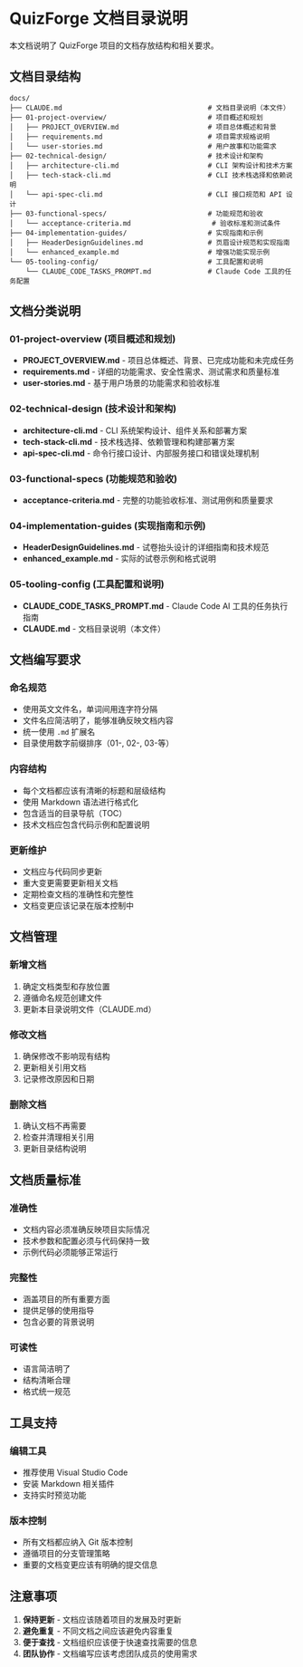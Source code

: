 # QuizForge 文档目录说明

本文档说明了 QuizForge 项目的文档存放结构和相关要求。

## 文档目录结构

```
docs/
├── CLAUDE.md                                    # 文档目录说明（本文件）
├── 01-project-overview/                         # 项目概述和规划
│   ├── PROJECT_OVERVIEW.md                      # 项目总体概述和背景
│   ├── requirements.md                          # 项目需求规格说明
│   └── user-stories.md                          # 用户故事和功能需求
├── 02-technical-design/                         # 技术设计和架构
│   ├── architecture-cli.md                      # CLI 架构设计和技术方案
│   ├── tech-stack-cli.md                        # CLI 技术栈选择和依赖说明
│   └── api-spec-cli.md                          # CLI 接口规范和 API 设计
├── 03-functional-specs/                         # 功能规范和验收
│   └── acceptance-criteria.md                    # 验收标准和测试条件
├── 04-implementation-guides/                    # 实现指南和示例
│   ├── HeaderDesignGuidelines.md                # 页眉设计规范和实现指南
│   └── enhanced_example.md                      # 增强功能实现示例
└── 05-tooling-config/                           # 工具配置和说明
    └── CLAUDE_CODE_TASKS_PROMPT.md              # Claude Code 工具的任务配置
```

## 文档分类说明

### 01-project-overview (项目概述和规划)
- **PROJECT_OVERVIEW.md** - 项目总体概述、背景、已完成功能和未完成任务
- **requirements.md** - 详细的功能需求、安全性需求、测试需求和质量标准
- **user-stories.md** - 基于用户场景的功能需求和验收标准

### 02-technical-design (技术设计和架构)
- **architecture-cli.md** - CLI 系统架构设计、组件关系和部署方案
- **tech-stack-cli.md** - 技术栈选择、依赖管理和构建部署方案
- **api-spec-cli.md** - 命令行接口设计、内部服务接口和错误处理机制

### 03-functional-specs (功能规范和验收)
- **acceptance-criteria.md** - 完整的功能验收标准、测试用例和质量要求

### 04-implementation-guides (实现指南和示例)
- **HeaderDesignGuidelines.md** - 试卷抬头设计的详细指南和技术规范
- **enhanced_example.md** - 实际的试卷示例和格式说明

### 05-tooling-config (工具配置和说明)
- **CLAUDE_CODE_TASKS_PROMPT.md** - Claude Code AI 工具的任务执行指南
- **CLAUDE.md** - 文档目录说明（本文件）

## 文档编写要求

### 命名规范
- 使用英文文件名，单词间用连字符分隔
- 文件名应简洁明了，能够准确反映文档内容
- 统一使用 `.md` 扩展名
- 目录使用数字前缀排序（01-, 02-, 03-等）

### 内容结构
- 每个文档都应该有清晰的标题和层级结构
- 使用 Markdown 语法进行格式化
- 包含适当的目录导航（TOC）
- 技术文档应包含代码示例和配置说明

### 更新维护
- 文档应与代码同步更新
- 重大变更需要更新相关文档
- 定期检查文档的准确性和完整性
- 文档变更应该记录在版本控制中

## 文档管理

### 新增文档
1. 确定文档类型和存放位置
2. 遵循命名规范创建文件
3. 更新本目录说明文件（CLAUDE.md）

### 修改文档
1. 确保修改不影响现有结构
2. 更新相关引用文档
3. 记录修改原因和日期

### 删除文档
1. 确认文档不再需要
2. 检查并清理相关引用
3. 更新目录结构说明

## 文档质量标准

### 准确性
- 文档内容必须准确反映项目实际情况
- 技术参数和配置必须与代码保持一致
- 示例代码必须能够正常运行

### 完整性
- 涵盖项目的所有重要方面
- 提供足够的使用指导
- 包含必要的背景说明

### 可读性
- 语言简洁明了
- 结构清晰合理
- 格式统一规范

## 工具支持

### 编辑工具
- 推荐使用 Visual Studio Code
- 安装 Markdown 相关插件
- 支持实时预览功能

### 版本控制
- 所有文档都应纳入 Git 版本控制
- 遵循项目的分支管理策略
- 重要的文档变更应该有明确的提交信息

## 注意事项

1. **保持更新** - 文档应该随着项目的发展及时更新
2. **避免重复** - 不同文档之间应该避免内容重复
3. **便于查找** - 文档组织应该便于快速查找需要的信息
4. **团队协作** - 文档编写应该考虑团队成员的使用需求